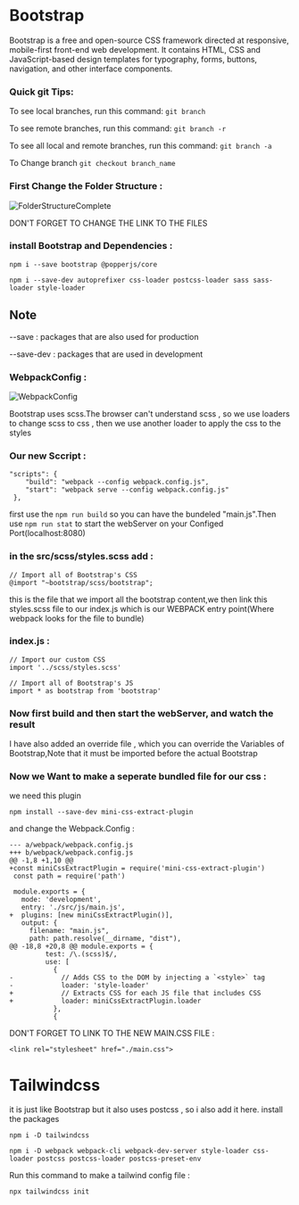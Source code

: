 # Bootstrap
Bootstrap is a free and open-source CSS framework directed at responsive, mobile-first front-end web development. It contains HTML, CSS and JavaScript-based design templates for typography, forms, buttons, navigation, and other interface components.

### Quick git Tips:
To see local branches, run this command: ```git branch```

To see remote branches, run this command: ```git branch -r```

To see all local and remote branches, run this command: ```git branch -a```

To Change branch ```git checkout branch_name```


### First Change the Folder Structure : 
![FolderStructureComplete](https://user-images.githubusercontent.com/92459590/210154090-a2f2d192-e27c-4b22-903b-dfb52af8f866.png)

DON'T FORGET TO CHANGE THE LINK TO THE FILES


### install Bootstrap and Dependencies :
```
npm i --save bootstrap @popperjs/core
```

```
npm i --save-dev autoprefixer css-loader postcss-loader sass sass-loader style-loader
```

## Note
--save : packages that are also used for production

--save-dev : packages that are used in development

### WebpackConfig :

![WebpackConfig](https://user-images.githubusercontent.com/92459590/210154358-af50366e-5329-458f-96f2-1885907c14dc.png)

Bootstrap uses scss.The browser can't understand scss , so we use loaders to change scss to css , then we use another loader to apply the css to the styles

### Our new Sccript :

```
"scripts": {
    "build": "webpack --config webpack.config.js",
    "start": "webpack serve --config webpack.config.js"
 },
```
first use the ``` npm run build ``` so you can have the bundeled "main.js".Then use ``` npm run stat ``` to start the webServer on your Configed Port(localhost:8080)

### in the src/scss/styles.scss add :
```
// Import all of Bootstrap's CSS
@import "~bootstrap/scss/bootstrap";

```
this is the file that we import all the bootstrap content,we then link this styles.scss file to our index.js which is our WEBPACK entry point(Where webpack looks for the file to bundle)

### index.js :
```
// Import our custom CSS
import '../scss/styles.scss'

// Import all of Bootstrap's JS
import * as bootstrap from 'bootstrap'
```

### Now first build and then start the webServer, and watch the result
I have also added an override file , which you can override the Variables of Bootstrap,Note that it must be imported before the actual Bootstrap

### Now we Want to make a seperate bundled file for our css :
we need this plugin
```
npm install --save-dev mini-css-extract-plugin
```
and change the Webpack.Config :
```
--- a/webpack/webpack.config.js
+++ b/webpack/webpack.config.js
@@ -1,8 +1,10 @@
+const miniCssExtractPlugin = require('mini-css-extract-plugin')
 const path = require('path')
 
 module.exports = {
   mode: 'development',
   entry: './src/js/main.js',
+  plugins: [new miniCssExtractPlugin()],
   output: {
     filename: "main.js",
     path: path.resolve(__dirname, "dist"),
@@ -18,8 +20,8 @@ module.exports = {
         test: /\.(scss)$/,
         use: [
           {
-            // Adds CSS to the DOM by injecting a `<style>` tag
-            loader: 'style-loader'
+            // Extracts CSS for each JS file that includes CSS
+            loader: miniCssExtractPlugin.loader
           },
           {
```
DON'T FORGET TO LINK TO THE NEW MAIN.CSS FILE :
```
<link rel="stylesheet" href="./main.css">
```

# Tailwindcss
it is just like Bootstrap but it also uses postcss , so i also add it here. 
install the packages


```
npm i -D tailwindcss
```

```
npm i -D webpack webpack-cli webpack-dev-server style-loader css-loader postcss postcss-loader postcss-preset-env
```
Run this command to make a tailwind config file :
```
npx tailwindcss init
```




